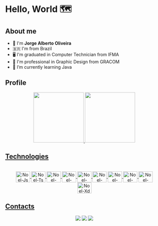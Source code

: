 # Hello, World 🗺

## About me
- 🧑 I'm <strong>Jorge Alberto Oliveira</strong>
- :brazil: I'm from Brazil
- 🖥️ I'm graduated in Computer Technician from IFMA
- 🎨 I'm professional in Graphic Design from GRACOM
- 🌱 I’m currently learning Java

## Profile
<div align="center">
  <a href="https://github.com/NoelOliveira1982">
  <img height="160em" src="https://github-readme-stats.vercel.app/api?username=NoelOliveira1982&show_icons=true&theme=react&include_all_commits=true&count_private=true"/>
  <img height="160em" src="https://github-readme-stats.vercel.app/api/top-langs/?username=NoelOliveira1982&layout=compact&langs_count=5&theme=react&hide=objective-c,ruby,starlark,java"/>
</div>
  
## Technologies
<div style="display: inline_block" align="center"><br>
  <img align="center" alt="Noel-Js" height="35" width="45" src="https://cdn.jsdelivr.net/gh/devicons/devicon/icons/javascript/javascript-original.svg">
  <img align="center" alt="Noel-Ts" height="35" width="45" src="https://cdn.jsdelivr.net/gh/devicons/devicon/icons/typescript/typescript-plain.svg">
  <img align="center" alt="Noel-NodeJs" height="35" width="45" src="https://cdn.jsdelivr.net/gh/devicons/devicon/icons/nodejs/nodejs-original.svg">
  <img align="center" alt="Noel-Java" height="35" width="45" src="https://cdn.jsdelivr.net/gh/devicons/devicon/icons/java/java-plain.svg">
  <img align="center" alt="Noel-React" height="35" width="45" src="https://cdn.jsdelivr.net/gh/devicons/devicon/icons/react/react-original.svg">
  <img align="center" alt="Noel-Docker" height="35" width="45" src="https://cdn.jsdelivr.net/gh/devicons/devicon/icons/docker/docker-plain.svg">
  <img align="center" alt="Noel-Graphql" height="35" width="45" src="https://cdn.jsdelivr.net/gh/devicons/devicon/icons/graphql/graphql-plain.svg">
  <img align="center" alt="Noel-PostgreSQL" height="35" width="45" src="https://cdn.jsdelivr.net/gh/devicons/devicon/icons/postgresql/postgresql-plain.svg">
  <img align="center" alt="Noel-MySQL" height="35" width="45" src="https://cdn.jsdelivr.net/gh/devicons/devicon/icons/mysql/mysql-original.svg">
  <br>
  <img align="center" alt="Noel-Xd" height="35" width="45" src="https://cdn.jsdelivr.net/gh/devicons/devicon/icons/xd/xd-plain.svg">
</div>
  
## Contacts
<div  style="display: inline_block" align="center"> 
  <a href="https://www.instagram.com/_noeloliveira" target="_blank"><img src="https://img.shields.io/badge/-Instagram-%23E4405F?style=for-the-badge&logo=instagram&logoColor=white" target="_blank"></a>
  <a href = "mailto:sieghart1982@gmail.com"><img src="https://img.shields.io/badge/-Gmail-%23333?style=for-the-badge&logo=gmail&logoColor=white" target="_blank"></a>
  <a href="https://www.linkedin.com/in/jorgealoliveira/" target="_blank"><img src="https://img.shields.io/badge/-LinkedIn-%230077B5?style=for-the-badge&logo=linkedin&logoColor=white" target="_blank"></a> 
</div>
